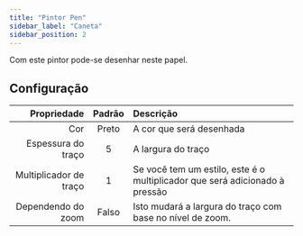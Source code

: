 ```yaml
---
title: "Pintor Pen"
sidebar_label: "Caneta"
sidebar_position: 2
---
```



Com este pintor pode-se desenhar neste papel.

## Configuração

|            Propriedade | Padrão | Descrição                                                                   |
| ----------------------:|:------:|:--------------------------------------------------------------------------- |
|                    Cor | Preto  | A cor que será desenhada                                                    |
|     Espessura do traço |   5    | A largura do traço                                                          |
| Multiplicador de traço |   1    | Se você tem um estilo, este é o multiplicador que será adicionado à pressão |
|     Dependendo do zoom | Falso  | Isto mudará a largura do traço com base no nível de zoom.                   |

